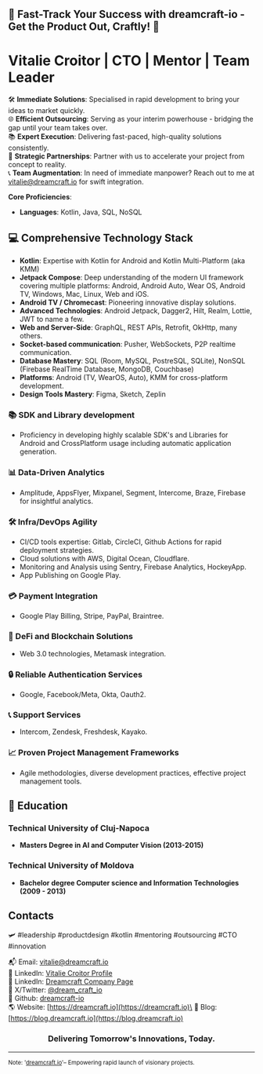 <h2>🌌 Fast-Track Your Success with <a hfref="https://github.com/dreamcraft-io">dreamcraft-io</a> - Get the Product Out, Craftly! 🌌</h2>

# Vitalie Croitor | CTO | Mentor | Team Leader

🛠 **Immediate Solutions**: Specialised in rapid development to bring your ideas to market quickly.\
🌐 **Efficient Outsourcing**: Serving as your interim powerhouse - bridging the gap until your team takes over.  
📚 **Expert Execution**: Delivering fast-paced, high-quality solutions consistently.  
🤝 **Strategic Partnerships**: Partner with us to accelerate your project from concept to reality.  
📞 **Team Augmentation**: In need of immediate manpower? Reach out to me at <a href="mailto:vitalie@dreamcraft.io">vitalie@dreamcraft.io</a> for swift integration.

**Core Proficiencies**:  
- **Languages**: Kotlin, Java, SQL, NoSQL

## 💻 Comprehensive Technology Stack
- **Kotlin**:  Expertise with Kotlin for Android and Kotlin Multi-Platform (aka KMM)
- **Jetpack Compose**: Deep understanding of the modern UI framework covering multiple platforms: Android, Android Auto, Wear OS, Android TV, Windows, Mac, Linux, Web and iOS.
- **Android TV / Chromecast**: Pioneering innovative display solutions.
- **Advanced Technologies**: Android Jetpack, Dagger2, Hilt, Realm, Lottie, JWT to name a few.
- **Web and Server-Side**: GraphQL, REST APIs, Retrofit, OkHttp, many others.
- **Socket-based communication**: Pusher, WebSockets, P2P realtime communication.
- **Database Mastery**: SQL (Room, MySQL, PostreSQL, SQLite), NonSQL (Firebase RealTime Database, MongoDB, Couchbase) 
- **Platforms**: Android (TV, WearOS, Auto), KMM for cross-platform development.
- **Design Tools Mastery**: Figma, Sketch, Zeplin

### 📚 SDK and Library development 
- Proficiency in developing highly scalable SDK's and Libraries for Android and CrossPlatform usage including automatic application generation.

### 📊 Data-Driven Analytics
- Amplitude, AppsFlyer, Mixpanel, Segment, Intercome, Braze, Firebase for insightful analytics.

### 🛠 Infra/DevOps Agility
- CI/CD tools expertise: Gitlab, CircleCI, Github Actions for rapid deployment strategies.
- Cloud solutions with AWS, Digital Ocean, Cloudflare.
- Monitoring and Analysis using Sentry, Firebase Analytics, HockeyApp.
- App Publishing on Google Play.

### 💳 Payment Integration
- Google Play Billing, Stripe, PayPal, Braintree.

### 🔗 DeFi and Blockchain Solutions
- Web 3.0 technologies, Metamask integration.

### 🔒 Reliable Authentication Services
- Google, Facebook/Meta, Okta, Oauth2.

### 📞 Support Services 
- Intercom, Zendesk, Freshdesk, Kayako.

### 📈 Proven Project Management Frameworks
- Agile methodologies, diverse development practices, effective project management tools.

## 🏫 Education
### Technical University of Cluj-Napoca
- **Masters Degree in AI and Computer Vision (2013-2015)**
### Technical University of Moldova
- **Bachelor degree Computer science and Information Technologies (2009 - 2013)**

## Contacts 

🛩️ #leadership #productdesign #kotlin #mentoring #outsourcing #CTO #innovation   

📬 Email: [vitalie@dreamcraft.io](mailto:vitalie@dreamcraft.io)\
🔗 LinkedIn: [Vitalie Croitor Profile](https://www.linkedin.com/in/vitalie-croitor/)\
🔗 LinkedIn: [Dreamcraft Company Page](https://www.linkedin.com/company/dreamcraftio)\
👋 X/Twitter: [@dream_craft_io](https://twitter.com/dream_craft_io)\
🔧 Github: [dreamcraft-io](https://github.com/dreamcraft-io)\
🌎 Website: [https://dreamcraft.io](https://dreamcraft.io)\
📝 Blog: [https://blog.dreamcraft.io](https://blog.dreamcraft.io)

<h3 align="center">Delivering Tomorrow's Innovations, Today.</h3>

---

<sub>Note: '<a href="https://github.com/dreamcraft-io">dreamcraft.io</a>'– Empowering rapid launch of visionary projects.</sub>
